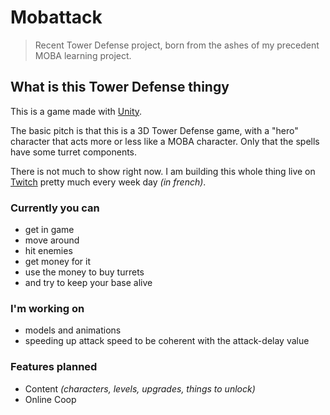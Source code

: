 # Mobattack

> Recent Tower Defense project, born from the ashes of my precedent MOBA learning project.

## What is this Tower Defense thingy

This is a game made with [Unity](https://unity.com/ "Unity homepage").

The basic pitch is that this is a 3D Tower Defense game, with a "hero" character that acts more or less like a MOBA character. Only that the spells have some turret components.

There is not much to show right now. I am building this whole thing live on [Twitch](https://www.twitch.tv/gorlups "gorlups' Twitch channel") pretty much every week day _(in french)_.

### Currently you can

- get in game
- move around
- hit enemies
- get money for it
- use the money to buy turrets
- and try to keep your base alive

### I'm working on

- models and animations
- speeding up attack speed to be coherent with the attack-delay value

### Features planned

- Content _(characters, levels, upgrades, things to unlock)_
- Online Coop

